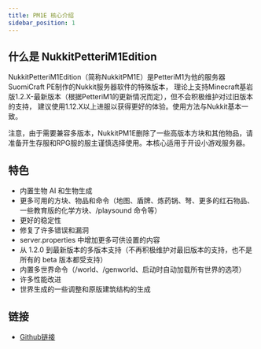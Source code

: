 ```yaml
---
title: PM1E 核心介绍
sidebar_position: 1
---
```


## 什么是 NukkitPetteriM1Edition

NukkitPetteriM1Edition（简称NukkitPM1E）是PetteriM1为他的服务器SuomiCraft PE制作的Nukkit服务器软件的特殊版本，
理论上支持Minecraft基岩版1.2.X-最新版本（根据PetteriM1的更新情况而定），但不会积极维护对过旧版本的支持，
建议使用1.12.X以上进服以获得更好的体验。使用方法与Nukkit基本一致。

注意，由于需要兼容多版本，NukkitPM1E删除了一些高版本方块和其他物品，请准备开生存服和RPG服的服主谨慎选择使用。本核心适用于开设小游戏服务器。

## 特色

- 内置生物 AI 和生物生成
- 更多可用的方块、物品和命令（地图、盾牌、炼药锅、弩、更多的红石物品、一些教育版的化学方块、/playsound 命令等）
- 更好的稳定性
- 修复了许多错误和漏洞
-  server.properties 中增加更多可供设置的内容
- 从 1.2.0 到最新版本的多版本支持（不再积极维护对最旧版本的支持，也不是所有的 beta 版本都受支持）
- 内置多世界命令（/world、/genworld、启动时自动加载所有世界的选项）
- 许多性能改进
- 世界生成的一些调整和原版建筑结构的生成

## 链接
- [Github链接](https://github.com/PetteriM1/NukkitPetteriM1Edition)